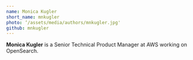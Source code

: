 ```yaml
---
name: Monica Kugler
short_name: mnkugler
photo: ‘/assets/media/authors/mnkugler.jpg'
github: mnkugler
---
```


**Monica Kugler** is a Senior Technical Product Manager at AWS working on OpenSearch.